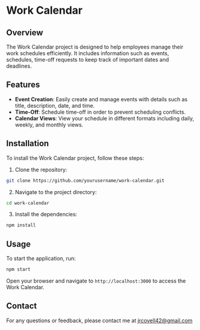 # Work Calendar

## Overview
The Work Calendar project is designed to help employees manage their work schedules efficiently. It includes information such as events, schedules, time-off requests to keep track of important dates and deadlines.

## Features
- **Event Creation**: Easily create and manage events with details such as title, description, date, and time.
- **Time-Off**: Schedule time-off in order to prevent scheduling conflicts.
- **Calendar Views**: View your schedule in different formats including daily, weekly, and monthly views.


## Installation
To install the Work Calendar project, follow these steps:
1. Clone the repository:
 ```bash
 git clone https://github.com/yourusername/work-calendar.git
 ```
2. Navigate to the project directory:
 ```bash
 cd work-calendar
 ```
3. Install the dependencies:
 ```bash
 npm install
 ```

## Usage
To start the application, run:
```bash
npm start
```
Open your browser and navigate to `http://localhost:3000` to access the Work Calendar.



## Contact
For any questions or feedback, please contact me at jrcovell42@gmail.com

